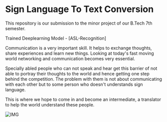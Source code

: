 # Sign Language To Text Conversion

This repository is our submission to the minor project of our B.Tech 7th semester.

Trained Deeplearning Model - [ASL-Recognition]

Communication is a very important skill. It helps to exchange thoughts, share experiences and learn new things. Looking at today's 
fast moving world networking and communication becomes very essential.

Specially abled people who can not speak and hear get this barrier of not able to portray their thoughts to the world and hence getting one step behind 
the competition. The problem with them is not about communicating with each other but to some person who doesn't understands sign language.

This is where we hope to come in and become an intermediate, a translator to help the world understand these people.

![IMG](https://github.com/meenal2000/Sign-Language-Convertor/blob/master/assets/SignLanguage.jpeg?raw=true)
